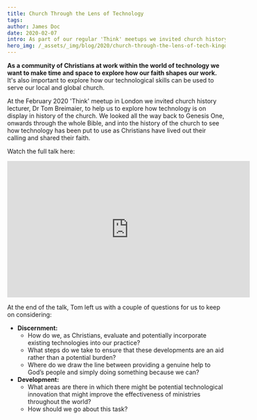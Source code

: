 ```yaml
---
title: Church Through the Lens of Technology
tags:
author: James Doc
date: 2020-02-07
intro: As part of our regular 'Think' meetups we invited church history lecturer, Dr Tom Breimaier, to help us to explore how technology is on display in history of the church, and how that challenges us to think of where we go, and what we build, from here…
hero_img: /_assets/_img/blog/2020/church-through-the-lens-of-tech-kingdom-code-tom-breimaier.jpg
---
```


**As a community of Christians at work within the world of technology we want to make time and space to explore how our faith shapes our work.** It's also important to explore how our technological skills can be used to serve our local and global church.

At the February 2020 'Think' meetup in London we invited church history lecturer, Dr Tom Breimaier, to help us to explore how technology is on display in history of the church. We looked all the way back to Genesis One, onwards through the whole Bible, and into the history of the church to see how technology has been put to use as Christians have lived out their calling and shared their faith.

Watch the full talk here:

<div class="video-embed">
<iframe width="560" height="315" src="https://www.youtube.com/embed/WhG4zvcd0mY" frameborder="0" allow="accelerometer; autoplay; encrypted-media; gyroscope; picture-in-picture" allowfullscreen></iframe>
</div>

At the end of the talk, Tom left us with a couple of questions for us to keep on considering:

- **Discernment:**
  - How do we, as Christians, evaluate and potentially incorporate existing technologies into our practice?
  - What steps do we take to ensure that these developments are an aid rather than a potential burden?
  - Where do we draw the line between providing a genuine help to God’s people and simply doing something because we can?
- **Development:**
  - What areas are there in which there might be potential technological innovation that might improve the effectiveness of ministries throughout the world?
  - How should we go about this task?
